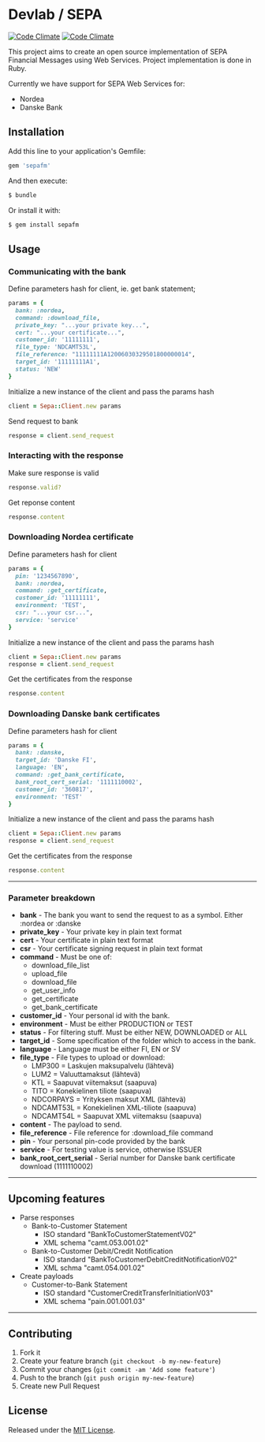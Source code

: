 # Devlab / SEPA

[![Code Climate](https://codeclimate.com/github/devlab-oy/sepa.png)](https://codeclimate.com/github/devlab-oy/sepa)
[![Code Climate](https://codeclimate.com/github/devlab-oy/sepa/coverage.png)](https://codeclimate.com/github/devlab-oy/sepa)

This project aims to create an open source implementation of SEPA Financial Messages using Web Services. Project implementation is done in Ruby.

Currently we have support for SEPA Web Services for:

* Nordea
* Danske Bank

## Installation

Add this line to your application's Gemfile:

```ruby
gem 'sepafm'
```

And then execute:

```bash
$ bundle
```

Or install it with:

```bash
$ gem install sepafm
```

## Usage

### Communicating with the bank

Define parameters hash for client, ie. get bank statement;

```ruby
params = {
  bank: :nordea,
  command: :download_file,
  private_key: "...your private key...",
  cert: "...your certificate...",
  customer_id: '11111111',
  file_type: 'NDCAMT53L',
  file_reference: "11111111A12006030329501800000014",
  target_id: '11111111A1',
  status: 'NEW'
}
```

Initialize a new instance of the client and pass the params hash

```ruby
client = Sepa::Client.new params
```

Send request to bank

```ruby
response = client.send_request
```

### Interacting with the response

Make sure response is valid

```ruby
response.valid?
```

Get reponse content

```ruby
response.content
```

### Downloading Nordea certificate

Define parameters hash for client

```ruby
params = {
  pin: '1234567890',
  bank: :nordea,
  command: :get_certificate,
  customer_id: '11111111',
  environment: 'TEST',
  csr: "...your csr...",
  service: 'service'
}
```

Initialize a new instance of the client and pass the params hash

```ruby
client = Sepa::Client.new params
response = client.send_request
```

Get the certificates from the response

```ruby
response.content
```

### Downloading Danske bank certificates

Define parameters hash for client

```ruby
params = {
  bank: :danske,
  target_id: 'Danske FI',
  language: 'EN',
  command: :get_bank_certificate,
  bank_root_cert_serial: '1111110002',
  customer_id: '360817',
  environment: 'TEST'
}
```

Initialize a new instance of the client and pass the params hash

```ruby
client = Sepa::Client.new params
response = client.send_request
```

Get the certificates from the response

```ruby
response.content
```

---

### Parameter breakdown

* **bank** - The bank you want to send the request to as a symbol. Either :nordea or :danske
* **private_key** - Your private key in plain text format
* **cert** - Your certificate in plain text format
* **csr** - Your certificate signing request in plain text format
* **command** - Must be one of:
    * download_file_list
    * upload_file
    * download_file
    * get_user_info
    * get_certificate
    * get_bank_certificate
* **customer_id** - Your personal id with the bank.
* **environment** - Must be either PRODUCTION or TEST
* **status** - For filtering stuff. Must be either NEW, DOWNLOADED or ALL
* **target_id** - Some specification of the folder which to access in the bank.
* **language** - Language must be either FI, EN or SV
* **file_type** - File types to upload or download:
    * LMP300 = Laskujen maksupalvelu (lähtevä)
    * LUM2 = Valuuttamaksut (lähtevä)
    * KTL = Saapuvat viitemaksut (saapuva)
    * TITO = Konekielinen tiliote (saapuva)
    * NDCORPAYS = Yrityksen maksut XML (lähtevä)
    * NDCAMT53L = Konekielinen XML-tiliote (saapuva)
    * NDCAMT54L = Saapuvat XML viitemaksu (saapuva)
* **content** - The payload to send.
* **file_reference** - File reference for :download_file command
* **pin** - Your personal pin-code provided by the bank
* **service** - For testing value is service, otherwise ISSUER
* **bank_root_cert_serial** - Serial number for Danske bank certificate download (1111110002)

---

## Upcoming features

* Parse responses
    * Bank-to-Customer Statement
        * ISO standard "BankToCustomerStatementV02"
        * XML schema "camt.053.001.02"
    * Bank-to-Customer Debit/Credit Notification
        * ISO standard "BankToCustomerDebitCreditNotificationV02"
        * XML schma "camt.054.001.02"
* Create payloads
    * Customer-to-Bank Statement
        * ISO standard "CustomerCreditTransferInitiationV03"
        * XML schema "pain.001.001.03"

---

## Contributing

1. Fork it
1. Create your feature branch (`git checkout -b my-new-feature`)
1. Commit your changes (`git commit -am 'Add some feature'`)
1. Push to the branch (`git push origin my-new-feature`)
1. Create new Pull Request

## License

Released under the [MIT License](http://opensource.org/licenses/MIT).
